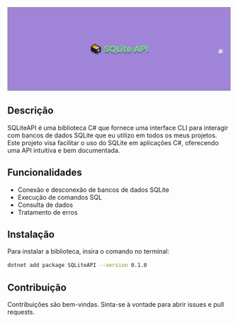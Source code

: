 <img src="resources/banner.png"></img>

## Descrição

SQLiteAPI é uma biblioteca C# que fornece uma interface CLI para interagir com bancos de dados SQLite que eu utilizo em todos os meus projetos. Este projeto visa facilitar o uso do SQLite em aplicações C#, oferecendo uma API intuitiva e bem documentada.

## Funcionalidades

- Conexão e desconexão de bancos de dados SQLite
- Execução de comandos SQL
- Consulta de dados
- Tratamento de erros

## Instalação

Para instalar a biblioteca, insira o comando no terminal:

```sh
dotnet add package SQLiteAPI --version 0.1.0
```

## Contribuição

Contribuições são bem-vindas. Sinta-se à vontade para abrir issues e pull requests.

